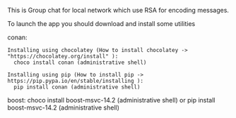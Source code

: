 This is Group chat for local network which use RSA for encoding messages.

To launch the app you should download and install some utilities
  
  conan:
    
    Installing using chocolatey (How to install chocolatey -> "https://chocolatey.org/install" ):
      choco install conan (administrative shell)
      
    Installing using pip (How to install pip -> https://pip.pypa.io/en/stable/installing ):
      pip install conan (administrative shell)
      
  boost:
    choco install boost-msvc-14.2 (administrative shell)
      or
    pip install boost-msvc-14.2 (administrative shell)
